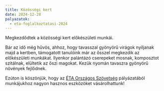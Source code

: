 ```yaml
---
title: Közösségi kert
date: 2024-12-28
palyazatok:
  - eta-foglalkoztatasi-2024
---
```

Megkezdődtek a közösségi kert előkészületi munkái.
<!--more-->

Bár az idő még hűvös, ahhoz, hogy tavasszal gyönyörű virágok nyíljanak majd a kertben, támogatott tanulóink már az ősszel megkezdik az előkészületi munkákat. Ilyenkor palántázó cserepeket mosnak, komposztot szitálnak, elültetik az őszi magokat. Kezük nyomán tavaszra gyönyörű növények fejlődnek.

Ezúton is köszönjük, hogy az [ÉTA Országos Szövetség](https://www.eta-szov.hu) pályázatából munkájukhoz nagyon hasznos eszközöket vásárolhattunk!
